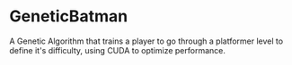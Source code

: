 # GeneticBatman
A Genetic Algorithm that trains a player to go through a platformer level to define it's difficulty, using CUDA to optimize performance.
